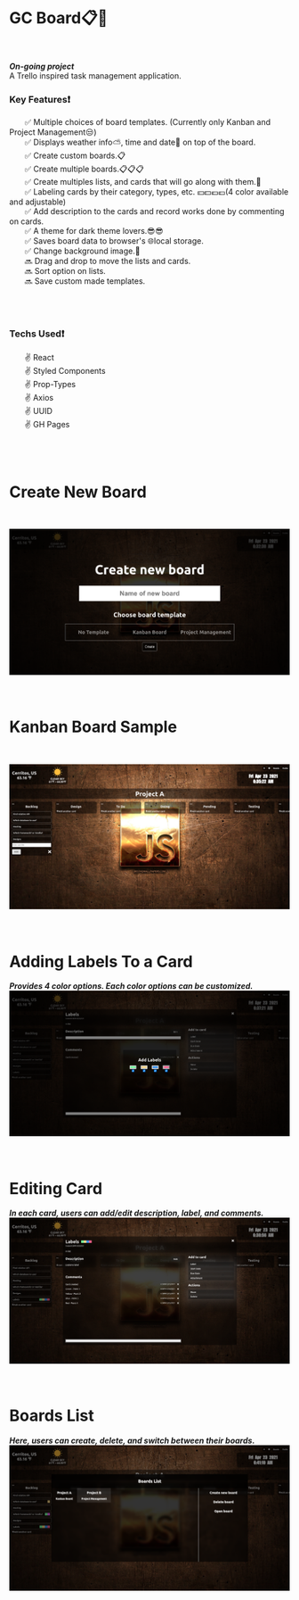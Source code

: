 # GC Board📋📌

<br/>

**_On-going project_**
<br/>
A Trello inspired task management application.
<br/>

### Key Features❗

&nbsp;&nbsp;&nbsp;&nbsp;&nbsp;&nbsp; ✅ Multiple choices of board templates. (Currently only Kanban and Project Management😒)<br/>
&nbsp;&nbsp;&nbsp;&nbsp;&nbsp;&nbsp; ✅ Displays weather info⛅, time and date📅 on top of the board.<br/>
&nbsp;&nbsp;&nbsp;&nbsp;&nbsp;&nbsp; ✅ Create custom boards.📋<br/>
&nbsp;&nbsp;&nbsp;&nbsp;&nbsp;&nbsp; ✅ Create multiple boards.📋📋📋<br/>
&nbsp;&nbsp;&nbsp;&nbsp;&nbsp;&nbsp; ✅ Create multiples lists, and cards that will go along with them.🍴<br/>
&nbsp;&nbsp;&nbsp;&nbsp;&nbsp;&nbsp; ✅ Labeling cards by their category, types, etc. 💴💵💶💷(4 color available and adjustable)<br/>
&nbsp;&nbsp;&nbsp;&nbsp;&nbsp;&nbsp; ✅ Add description to the cards and record works done by commenting on cards.<br/>
&nbsp;&nbsp;&nbsp;&nbsp;&nbsp;&nbsp; ✅ A theme for dark theme lovers.😎😎<br/>
&nbsp;&nbsp;&nbsp;&nbsp;&nbsp;&nbsp; ✅ Saves board data to browser's 🌐local storage.<br/>
&nbsp;&nbsp;&nbsp;&nbsp;&nbsp;&nbsp; ✅ Change background image.📸<br/>
&nbsp;&nbsp;&nbsp;&nbsp;&nbsp;&nbsp; 🔜 Drag and drop to move the lists and cards.<br/>
&nbsp;&nbsp;&nbsp;&nbsp;&nbsp;&nbsp; 🔜 Sort option on lists.<br/>
&nbsp;&nbsp;&nbsp;&nbsp;&nbsp;&nbsp; 🔜 Save custom made templates.<br/>
<br/>
<br/>
<br/>

### Techs Used❗

&nbsp;&nbsp;&nbsp;&nbsp;&nbsp;&nbsp; ✌ React<br/>
&nbsp;&nbsp;&nbsp;&nbsp;&nbsp;&nbsp; ✌ Styled Components<br/>
&nbsp;&nbsp;&nbsp;&nbsp;&nbsp;&nbsp; ✌ Prop-Types<br/>
&nbsp;&nbsp;&nbsp;&nbsp;&nbsp;&nbsp; ✌ Axios<br/>
&nbsp;&nbsp;&nbsp;&nbsp;&nbsp;&nbsp; ✌ UUID<br/>
&nbsp;&nbsp;&nbsp;&nbsp;&nbsp;&nbsp; ✌ GH Pages<br/>
<br/>
<br/>
<br/>

# Create New Board

<br/>

![screenshot1](./src/assets/screenshots/screenshot1.png)
<br/>
<br/>
<br/>

# Kanban Board Sample

<br/>

![screenshot2](./src/assets/screenshots/screenshot2.png)
<br/>
<br/>
<br/>

# Adding Labels To a Card

**_Provides 4 color options. Each color options can be customized._**
![screenshot3](./src/assets/screenshots/screenshot3.png)
<br/>
<br/>
<br/>

# Editing Card

**_In each card, users can add/edit description, label, and comments._**
![screenshot4](./src/assets/screenshots/screenshot4.png)
<br/>
<br/>
<br/>

# Boards List

**_Here, users can create, delete, and switch between their boards._**
![screenshot5](./src/assets/screenshots/screenshot5.png)
